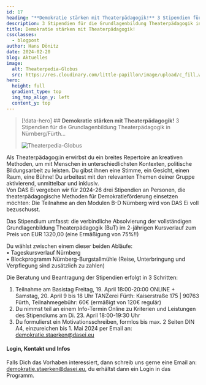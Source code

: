 ```yaml
---
id: 17
heading: "**Demokratie stärken mit Theaterpädagogik!** 3 Stipendien für die Grundlagenbildung Theaterpädagogik in Nürnberg/Fürth..."
description: 3 Stipendien für die Grundlagenbildung Theaterpädagogik in Nürnberg/Fürth...
title: Demokratie stärken mit Theaterpädagogik!
cssclasses:
  - blogpost
author: Hans Dönitz
date: 2024-02-20
blog: Aktuelles
image:
  alt: Theaterpedia-Globus
  src: https://res.cloudinary.com/little-papillon/image/upload/c_fill,w_920,h_518,ar_16:9,g_auto/v1676759847/dasei/aus0_home1.jpg
hero:
  height: full  
  gradient_type: top  
  img_tmp_align_y: left
  content_y: top 
---
```

> [!data-hero] ## **Demokratie stärken mit Theaterpädagogik!** 3 Stipendien für die Grundlagenbildung Theaterpädagogik in Nürnberg/Fürth...
> 
> ![Theaterpedia-Globus](https://res.cloudinary.com/little-papillon/image/upload/c_fill,w_920,h_518,ar_16:9,g_auto/v1676759847/dasei/aus0_home1.jpg)

<!-- PUBLISH-FROM-HERE -->

Als Theaterpädagog:in erwirbst du ein breites Repertoire an kreativen Methoden, um mit Menschen in unterschiedlichsten Kontexten, politische Bildungsarbeit zu leisten. Du gibst ihnen eine Stimme, ein Gesicht, einen Raum, eine Bühne! Du arbeitest mit den relevanten Themen deiner Gruppe aktivierend, unmittelbar und inklusiv.   
Von DAS Ei vergeben wir für 2024-26 drei Stipendien an Personen, die theaterpädagogische Methoden für Demokratieförderung einsetzen möchten: Die Teilnahme an den Modulen B-D Nürnberg wird von DAS Ei voll bezuschusst.

  
Das Stipendium umfasst: die verbindliche Absolvierung der vollständigen Grundlagenbildung Theaterpädagogik (BuT) im 2-jährigen Kursverlauf zum Preis von EUR 1320,00 (eine Ermäßigung von 75%!!)

  
Du wählst zwischen einem dieser beiden Abläufe:  
• Tageskursverlauf Nürnberg  
• Blockprogramm Nürnberg-Burgstallmühle (Reise, Unterbringung und Verpflegung sind zusätzlich zu zahlen)  
  
Die Beratung und Beantragung der Stipendien erfolgt in 3 Schritten:  
1. Teilnahme am Basistag Freitag, 19. April 18:00-20:00 ONLINE + Samstag, 20. April 9 bis 18 Uhr TANZerei Fürth: Kaiserstraße 175 | 90763 Fürth, Teilnahmegebühr: 60€ (ermäßigt von 120€ regulär)  
2. Du nimmst teil an einem Info-Termin Online zu Kriterien und Leistungen des Stipendiums am Di. 23. April 18:00-19:30 Uhr  
3. Du formulierst ein Motivationsschreiben, formlos bis max. 2 Seiten DIN A4, einzureichen bis 1. Mai 2024 per Email an: [demokratie.staerken@dasei.eu](https://demokratie.staerken@dasei.eu)

#### Login, Kontakt und Infos

Falls Dich das Vorhaben interessiert, dann schreib uns gerne eine Email an: [demokratie.staerken@dasei.eu,](https://demokratie.staerken@dasei.eu,) du erhältst dann ein Login in das Programm.